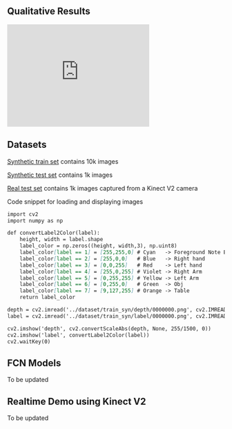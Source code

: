## Qualitative Results
<iframe width="329" height="237" src="https://youtu.be/96pDNfH1yF0" frameborder="0" allow="accelerometer; autoplay; encrypted-media; gyroscope; picture-in-picture" allowfullscreen></iframe>

## Datasets
[Synthetic train set](https://github.com/gmntu/semseg/tree/master/dataset/train_syn) contains 10k images

[Synthetic test set](https://github.com/gmntu/semseg/tree/master/dataset/test_syn) contains 1k images

[Real test set](https://github.com/gmntu/semseg/tree/master/dataset/test_kv2) contains 1k images captured from a Kinect V2 camera

Code snippet for loading and displaying images

```markdown
import cv2
import numpy as np

def convertLabel2Color(label):
	height, width = label.shape
	label_color = np.zeros((height, width,3), np.uint8)
	label_color[label == 1] = [255,255,0] # Cyan   -> Foreground Note BGR
	label_color[label == 2] = [255,0,0]   # Blue   -> Right hand
	label_color[label == 3] = [0,0,255]   # Red    -> Left hand
	label_color[label == 4] = [255,0,255] # Violet -> Right Arm
	label_color[label == 5] = [0,255,255] # Yellow -> Left Arm
	label_color[label == 6] = [0,255,0]   # Green  -> Obj    
	label_color[label == 7] = [9,127,255] # Orange -> Table    
	return label_color

depth = cv2.imread('../dataset/train_syn/depth/0000000.png', cv2.IMREAD_ANYDEPTH)
label = cv2.imread('../dataset/train_syn/label/0000000.png', cv2.IMREAD_GRAYSCALE)

cv2.imshow('depth', cv2.convertScaleAbs(depth, None, 255/1500, 0))
cv2.imshow('label', convertLabel2Color(label))
cv2.waitKey(0)
```


## FCN Models
To be updated

## Realtime Demo using Kinect V2
To be updated


